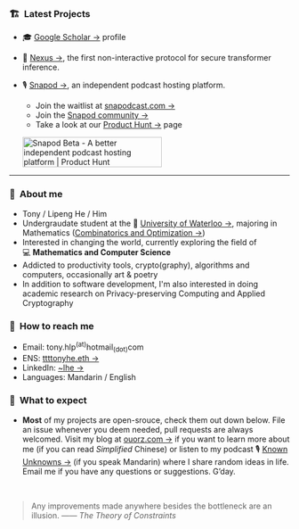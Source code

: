 ### :building_construction:&nbsp; Latest Projects
- :mortar_board: [Google Scholar →](https://scholar.google.com/citations?user=6yFlE_sAAAAJ) profile
- :dna: [Nexus →](https://github.com/Kevin-Zh-CS/NEXUS), the first non-interactive protocol for secure transformer inference.
- :studio_microphone: [Snapod →](https://www.snapodcast.com), an independent podcast hosting platform.
  - Join the waitlist at [snapodcast.com →](https://www.snapodcast.com)
  - Join the [Snapod community →](https://github.com/orgs/Snapodcast/discussions)
  - Take a look at our [Product Hunt →](https://www.producthunt.com/posts/snapod-beta) page

  <a href="https://www.producthunt.com/posts/snapod-beta?utm_source=badge-featured&utm_medium=badge&utm_souce=badge-snapod-beta" target="_blank"><img src="https://api.producthunt.com/widgets/embed-image/v1/featured.svg?post_id=295290&theme=light" alt="Snapod Beta - A better independent podcast hosting platform | Product Hunt" style="width: 250px; height: 54px;" width="250" height="54" /></a>

---

### :raising_hand:&nbsp; About me
- Tony / Lipeng He / Him
- Undergraudate student at the :school:&nbsp;[University of Waterloo →](https://uwaterloo.ca), majoring in Mathematics ([Combinatorics and Optimization →](https://uwaterloo.ca/combinatorics-and-optimization))
- Interested in changing the world, currently exploring the field of :computer:&nbsp;**Mathematics and Computer Science**
- Addicted to productivity tools, crypto(graphy), algorithms and computers, occasionally art & poetry
- In addition to software development, I'm also interested in doing academic research on Privacy-preserving Computing and Applied Cryptography


### :information_desk_person:&nbsp; How to reach me
- Email: tony.hlp<sup>(at)</sup>hotmail<sub>(dot)</sub>com
- ENS: [ttttonyhe.eth →](https://app.ens.domains/ttttonyhe.eth)
- LinkedIn: [~lhe →](https://www.linkedin.com/in/~lhe)
- Languages: Mandarin / English


### :no_good:&nbsp; What to expect
- **Most** of my projects are open-srouce, check them out down below. File an issue whenever you deem needed, pull requests are always welcomed. Visit my blog at [ouorz.com →](https://www.ouorz.com) if you want to learn more about me (if you can read *Simplified* Chinese) or listen to my podcast :studio_microphone:&nbsp;[Known Unknowns →](https://kukfm.com) (if you speak Mandarin) where I share random ideas in life. Email me if you have any questions or suggestions. G’day.

<br/>

> Any improvements made anywhere besides the bottleneck are an illusion.
> —— *The Theory of Constraints*

